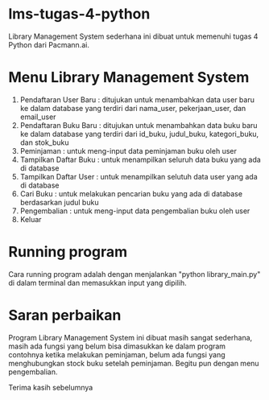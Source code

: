 # lms-tugas-4-python
Library Management System sederhana ini dibuat untuk memenuhi tugas 4 Python dari Pacmann.ai.

# Menu Library Management System
1. Pendaftaran User Baru : ditujukan untuk menambahkan data user baru ke dalam database yang terdiri dari nama_user, pekerjaan_user, dan email_user
2. Pendaftaran Buku Baru : ditujukan untuk menambahkan data buku baru ke dalam database yang terdiri dari id_buku, judul_buku, kategori_buku, dan stok_buku
3. Peminjaman : untuk meng-input data peminjaman buku oleh user
4. Tampilkan Daftar Buku : untuk menampilkan seluruh data buku yang ada di database
5. Tampilkan Daftar User : untuk menampilkan selutuh data user yang ada di database
6. Cari Buku : untuk melakukan pencarian buku yang ada di database berdasarkan judul buku
7. Pengembalian : untuk meng-input data pengembalian buku oleh user
8. Keluar

# Running program 
Cara running program adalah dengan menjalankan "python library_main.py" di dalam terminal dan memasukkan input yang dipilih.

# Saran perbaikan
Program Library Management System ini dibuat masih sangat sederhana, masih ada fungsi yang belum bisa dimasukkan ke dalam program contohnya ketika melakukan peminjaman, belum ada fungsi yang menghubungkan stock buku setelah peminjaman. Begitu pun dengan menu pengembalian.

Terima kasih sebelumnya
